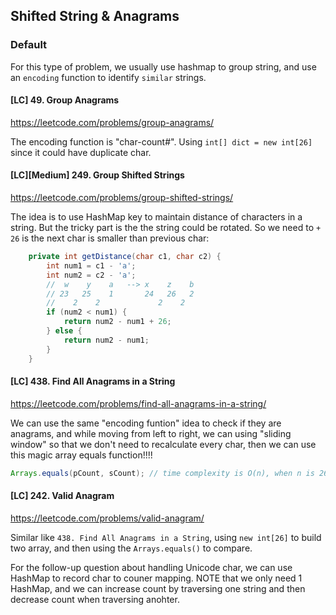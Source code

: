 ## Shifted String & Anagrams
### Default
For this type of problem, we usually use hashmap to group string, and use an `encoding` function to identify `similar` strings.

#### [LC] 49. Group Anagrams
https://leetcode.com/problems/group-anagrams/

The encoding function is "char-count#". Using `int[] dict = new int[26]` since it could have duplicate char.

#### [LC][Medium] 249. Group Shifted Strings
https://leetcode.com/problems/group-shifted-strings/

The idea is to use HashMap key to maintain distance of characters in a string. But the tricky part is the the string could be rotated. So we need to `+ 26` is the next char is smaller than previous char:  

```java
    private int getDistance(char c1, char c2) {
        int num1 = c1 - 'a';
        int num2 = c2 - 'a';
        //  w    y    a   --> x    z    b
        // 23   25    1       24   26   2
        //    2    2             2    2
        if (num2 < num1) {
            return num2 - num1 + 26;
        } else {
            return num2 - num1;
        }
    }
```

#### [LC] 438. Find All Anagrams in a String
https://leetcode.com/problems/find-all-anagrams-in-a-string/

We can use the same "encoding funtion" idea to check if they are anagrams, and while moving from left to right, we can using "sliding window" so that we don't need to recalculate every char, then we can use this magic array equals function!!!!

```java
Arrays.equals(pCount, sCount); // time complexity is O(n), when n is 26, it's O(26)=O(1)
```  

#### [LC] 242. Valid Anagram
https://leetcode.com/problems/valid-anagram/

Similar like `438. Find All Anagrams in a String`, using `new int[26]` to build two array, and then using the `Arrays.equals()` to compare.

For the follow-up question about handling Unicode char, we can use HashMap to record char to couner mapping. NOTE that we only need 1 HashMap, and we can increase count by traversing one string and then decrease count when traversing anohter.

